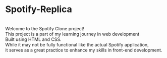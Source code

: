 # Spotify-Replica
<br>
Welcome to the Spotify Clone project! <br>
This project is a part of my learning journey in web development<br>
Built using HTML and CSS.<br>
While it may not be fully functional like the actual Spotify application,<br>
it serves as a great practice to enhance my skills in front-end development.

